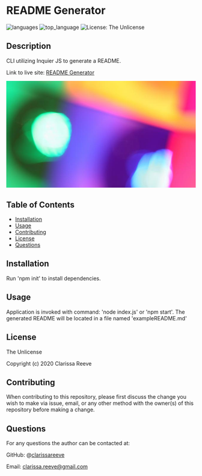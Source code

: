 # README Generator

![languages](https://img.shields.io/github/languages/count/clarissareeve/README_Generator) ![top_language](https://img.shields.io/github/languages/top/clarissareeve/README_Generator) ![License: The Unlicense](https://img.shields.io/badge/License-The%20Unlicense-blue.svg)

## Description

CLI utilizing Inquier JS to generate a README.

Link to live site: [README Generator](https://clarissareeve.github.io/README_Generator/)

![Landing Pasge](assets/LandingPage.png)

## Table of Contents

* [Installation](#installation)
* [Usage](#usage)
* [Contributing](#contributing)
* [License](#license)
* [Questions](#questions)

## Installation

Run 'npm init' to install dependencies.

## Usage

Application is invoked with command: 'node index.js' or 'npm start'. The generated README will be located in a file named 'exampleREADME.md'

## License

The Unlicense

Copyright (c) 2020 Clarissa Reeve

## Contributing

When contributing to this repository, please first discuss the change you wish to make via issue, email, or any other method with the owner(s) of this repository before making a change.

## Questions

For any questions the author can be contacted at:

GitHub: @[clarissareeve](https://github.com/clarissareeve)

Email: clarissa.reeve@gmail.com

